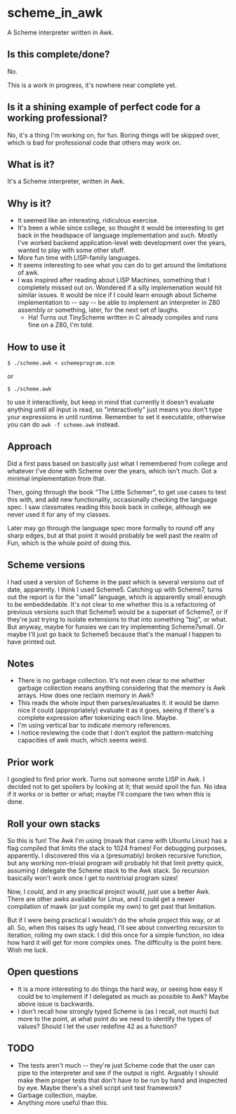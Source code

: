 # scheme_in_awk
A Scheme interpreter written in Awk.

## Is this complete/done?

No.

This is a work in progress, it's nowhere near complete yet.


## Is it a shining example of perfect code for a working professional?

No, it's a thing I'm working on, for fun.  Boring things will be skipped
over, which is bad for professional code that others may work on.

## What is it?

It's a Scheme interpreter, written in Awk.

## Why is it?

- It seemed like an interesting, ridiculous exercise.
- It's been a while since college, so thought it would be interesting
	to get back in the headspace of language implementation and such.
	Mostly I've worked backend application-level web development
	over the years, wanted to play with some other stuff.
- More fun time with LISP-family languages.
- It seems interesting to see what you can do to get around the limitations of awk.
- I was inspired after reading about LISP Machines, something that I
	completely missed out on.  Wondered if a silly implemenation would hit
	similar issues.  It would be nice if I could learn enough about Scheme
	implementation to -- say -- be able to implement an interpreter in Z80
	assembly or something, later, for the next set of laughs.
	- Ha!  Turns out TinyScheme written in C already compiles and runs
		fine on a Z80, I'm told.

## How to use it

	$ ./scheme.awk < schemeprogram.scm

or

	$ ./scheme.awk

to use it interactively, but keep in mind that currently it doesn't evaluate
anything until all input is read, so "interactively" just means you don't
type your expressions in until runtime.  Remember to set it executable,
otherwise you can do `awk -f scheme.awk` instead.

## Approach

Did a first pass based on basically just what I remembered from college and
whatever I've done with Scheme over the years, which isn't much.
Got a minimal implementation from that.

Then, going through the book "The Little Schemer", to get use cases to test
this with, and add new functionality, occasionally checking the language spec.
I saw classmates reading this book back in college, although we never used it
for any of my classes.

Later may go through the language spec more formally to round off any sharp
edges, but at that point it would probably be well past the realm of Fun,
which is the whole point of doing this.

## Scheme versions

I had used a version of Scheme in the past which is several versions out
of date, apparently.  I think I used Scheme5.
Catching up with Scheme7, turns out the report is
for the "small" language, which is apparently small enough to be embeddedable.
It's not clear to me whether this is a refactoring of previous versions
such that Scheme5 would be a superset of Scheme7, or if they're
just trying to isolate extensions to that into something "big", or what.
But anyway, maybe for funsies we can try implementing Scheme7small.
Or maybe I'll just go back to Scheme5 because that's the manual I happen
to have printed out.

## Notes

- There is no garbage collection.
	It's not even clear to me whether garbage collection means anything
	considering that the memory is Awk arrays.  How does one reclaim
	memory in Awk?
- This reads the whole input then parses/evaluates it.
	it would be damn nice if could (appropriately) evaluate it as it goes,
	seeing if there's a complete expression after tokenizing each line.
	Maybe.
- I'm using vertical bar to indicate memory references.
- I notice reviewing the code that I don't exploit the pattern-matching
	capacities of awk much, which seems weird.

## Prior work


I googled to find prior work.  Turns out someone wrote LISP in Awk.
I decided not to get spoilers by looking at it; that would spoil the fun.
No idea if it works or is better or what; maybe I'll compare the two when
this is done.

## Roll your own stacks

So this is fun!  The Awk I'm using (mawk that came with Ubuntu Linux)
has a flag compiled that limits the stack to 1024 frames!
For debugging purposes, apparently.
I discovered this via a (presumably) broken recursive function, but
any working non-trivial program will probably hit that limit pretty quick,
assuming I delegate the Scheme stack to the Awk stack.
So recursion basically won't work once I get to nontrivial program sizes!

Now, I *could*, and in any practical project *would*, just use a better
Awk.  There are other awks available for Linux, and I could get a newer
compilation of mawk (or just compile my own) to get past that limitation.

But if I were being practical I wouldn't do the whole project this way,
or at all.  So, when this raises its ugly head, I'll see about converting
recursion to iteration, rolling my own stack.  I did this once for a simple
function, no idea how hard it will get for more complex ones.
The difficulty is the point here.  Wish me luck.


## Open questions
- It is a more interesting to do things the hard way, or seeing
	how easy it could be to implement if I delegated as much as possible
	to Awk?  Maybe above issue is backwards.
- I don't recall how strongly typed Scheme is (as I recall, not much)
	but more to the point, at what point do we need to identify the
	types of values?  Should I let the user redefine 42 as a function?

## TODO

- The tests aren't much -- they're just Scheme code that the user can
	pipe to the interpreter and see if the output is right.  Arguably
	I should make them proper tests that don't have to be run by hand
	and inspected by eye.  Maybe there's a shell script unit test
	framework?
- Garbage collection, maybe.
- Anything more useful than this.
